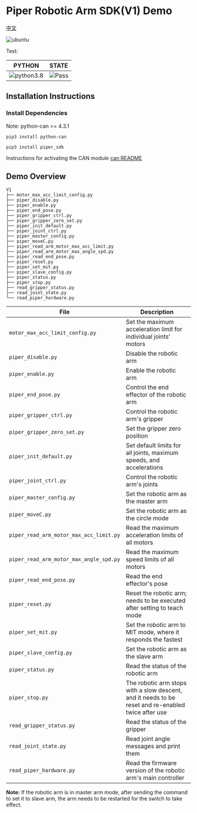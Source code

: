 # Piper Robotic Arm SDK(V1) Demo

[中文](README.MD)

![ubuntu](https://img.shields.io/badge/Ubuntu-20.04-orange.svg)

Test:

| PYTHON | STATE |
|---|---|
| ![python3.8](https://img.shields.io/badge/Python-3.8-blue.svg) | ![Pass](https://img.shields.io/badge/Pass-blue.svg) |

## Installation Instructions

### Install Dependencies

Note: python-can >= 4.3.1

```shell
pip3 install python-can
```

```shell
pip3 install piper_sdk
```

Instructions for activating the CAN module [can README](./can_config.MD)

## Demo Overview

```shell
V1
├── motor_max_acc_limit_config.py
├── piper_disable.py
├── piper_enable.py
├── piper_end_pose.py
├── piper_gripper_ctrl.py
├── piper_gripper_zero_set.py
├── piper_init_default.py
├── piper_joint_ctrl.py
├── piper_master_config.py
├── piper_moveC.py
├── piper_read_arm_motor_max_acc_limit.py
├── piper_read_arm_motor_max_angle_spd.py
├── piper_read_end_pose.py
├── piper_reset.py
├── piper_set_mit.py
├── piper_slave_config.py
├── piper_status.py
├── piper_stop.py
├── read_gripper_status.py
├── read_joint_state.py
└── read_piper_hardware.py
```

| File | Description |
|---|---|
| `motor_max_acc_limit_config.py` | Set the maximum acceleration limit for individual joints' motors |
| `piper_disable.py` | Disable the robotic arm |
| `piper_enable.py` | Enable the robotic arm |
| `piper_end_pose.py` | Control the end effector of the robotic arm |
| `piper_gripper_ctrl.py` | Control the robotic arm's gripper |
| `piper_gripper_zero_set.py` | Set the gripper zero position |
| `piper_init_default.py` | Set default limits for all joints, maximum speeds, and accelerations |
| `piper_joint_ctrl.py` | Control the robotic arm's joints |
| `piper_master_config.py` | Set the robotic arm as the master arm |
| `piper_moveC.py` | Set the robotic arm as the circle mode |
| `piper_read_arm_motor_max_acc_limit.py` | Read the maximum acceleration limits of all motors |
| `piper_read_arm_motor_max_angle_spd.py` | Read the maximum speed limits of all motors |
| `piper_read_end_pose.py` | Read the end effector's pose |
| `piper_reset.py` | Reset the robotic arm; needs to be executed after setting to teach mode |
| `piper_set_mit.py` | Set the robotic arm to MIT mode, where it responds the fastest |
| `piper_slave_config.py` | Set the robotic arm as the slave arm |
| `piper_status.py` | Read the status of the robotic arm |
| `piper_stop.py` |The robotic arm stops with a slow descent, and it needs to be reset and re-enabled twice after use|
| `read_gripper_status.py` | Read the status of the gripper |
| `read_joint_state.py` | Read joint angle messages and print them |
| `read_piper_hardware.py` | Read the firmware version of the robotic arm's main controller |

**Note:** If the robotic arm is in master arm mode, after sending the command to set it to slave arm, the arm needs to be restarted for the switch to take effect.
